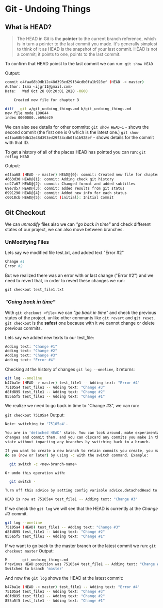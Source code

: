 # Git - Undoing Things

## What is HEAD?

> The HEAD in Git is the **pointer** to the current branch reference, which is in turn a pointer to the last commit you made. It's generally simplest to think of it as HEAD is the snapshot of your last commit.
> HEAD is not a commit; it points to one, points to the last commit.

To confirm that HEAD poinst to the last commit we can run:
`git show HEAD`

Output:

```sh
commit e4faa68b9db12e48d393ed29f34cdb0fa1b928ef (HEAD -> master)
Author: Isma <ijgr11@gmail.com>
Date:   Wed Oct 28 00:20:01 2020 -0600

    Created new file for chapter 3

diff --git a/git_undoing_things.md b/git_undoing_things.md
new file mode 100644
index 0000000..e69de29
```

We can also see details for other commits:
`git show HEAD~1` - shows the second commit (the first one is 0 which is the latest one.)
`git show e4faa68b9db12e48d393ed29f34cdb0fa1b928ef` - shows details for the commit with that ID.

To get a history of all of the places HEAD has pointed you can run:
`git reflog HEAD`

Output:

```sh
e4faa68 (HEAD -> master) HEAD@{0}: commit: Created new file for chapter 3
4663d30 HEAD@{1}: commit: Adding check git history
ce27a67 HEAD@{2}: commit: Changed format and added subtitles
69e7d57 HEAD@{3}: commit: added results from git status
6991290 HEAD@{4}: commit: Added new info for each status
c0018cb HEAD@{5}: commit (initial): Initial Commit
```

## Git Checkout

We can _unmodify_ files also we can _"go back in time"_ and check different states of our project, we can also move between branches.

### UnModifying Files

Lets say we modified file test.txt, and added text "Error #2"

```sh
Change #1
Error #2
```

But we realized there was an error with or last change ("Error #2") and we need to revert that, in order to revert these changes we run:

`git checkout test_file1.txt`

### _"Going back in time"_

With `git checkout <file>` we can _"go back in time"_ and check the previous states of the project, unlike other commants like `git revert` and `git reset`, `git checkout` is the **safest** one because with it we cannot change or delete previous commits.

Lets say we added new texts to our test_file:

```sh
Adding text: "Change #1"
Adding text: "Change #2"
Adding text: "Change #3"
Adding text: "Error #4"
```

Checking at the history of changes `git log --oneline`, it returns:

```sh
git log --oneline
b47ba1e (HEAD -> master) test_file1 -- Adding text: "Error #4"
75105a4 test_file1 -- Adding text: "Change #3"
d8fd895 test_file1 -- Adding text: "Change #2"
855a5f5 test_file1 -- Adding text: "Change #1"
```

We realize we need to go back in time to "Change #3", we can run:

`git checkout 75105a4`
Output:

```sh
Note: switching to '75105a4'.

You are in 'detached HEAD' state. You can look around, make experimental
changes and commit them, and you can discard any commits you make in this
state without impacting any branches by switching back to a branch.

If you want to create a new branch to retain commits you create, you may
do so (now or later) by using -c with the switch command. Example:

  git switch -c <new-branch-name>

Or undo this operation with:

  git switch -

Turn off this advice by setting config variable advice.detachedHead to false

HEAD is now at 75105a4 test_file1 -- Adding text: "Change #3"
```

If we check the `git log` we will see that the HEAD is currently at the _Change #3_ commit.

```sh
git log --oneline
75105a4 (HEAD) test_file1 -- Adding text: "Change #3"
d8fd895 test_file1 -- Adding text: "Change #2"
855a5f5 test_file1 -- Adding text: "Change #1"
```

If we want to go back to the master branch or the latest commit we run:
`git checkout master`
Output:

```sh
M       git_undoing_things.md
Previous HEAD position was 75105a4 test_file1 -- Adding text: "Change #3"
Switched to branch 'master'
```

And now the `git log` shows the HEAD at the latest commit:

```sh
b47ba1e (HEAD -> master) test_file1 -- Adding text: "Error #4"
75105a4 test_file1 -- Adding text: "Change #3"
d8fd895 test_file1 -- Adding text: "Change #2"
855a5f5 test_file1 -- Adding text: "Change #1"
```
